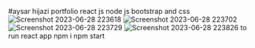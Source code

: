 #aysar hijazi portfolio
react js node js bootstrap and css 
![Screenshot 2023-06-28 223618](https://github.com/AysarHijazi/Aysar-Hijazi-portfolio/assets/126278860/98eef65d-0a67-459c-9d8c-c7a99abe49cd)
![Screenshot 2023-06-28 223702](https://github.com/AysarHijazi/Aysar-Hijazi-portfolio/assets/126278860/fa934e8e-6809-42d8-9421-143462da631e)
![Screenshot 2023-06-28 223729](https://github.com/AysarHijazi/Aysar-Hijazi-portfolio/assets/126278860/cda86690-6502-429b-a8c0-7fa77f8d2232)
![Screenshot 2023-06-28 223826](https://github.com/AysarHijazi/Aysar-Hijazi-portfolio/assets/126278860/120de56c-c030-4fe5-83cd-5bb798b13522)
to run react app
npm i
npm start
